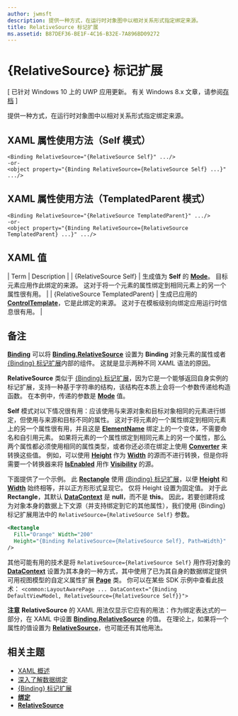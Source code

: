 ```yaml
---
author: jwmsft
description: 提供一种方式，在运行时对象图中以相对关系形式指定绑定来源。
title: RelativeSource 标记扩展
ms.assetid: B87DEF36-BE1F-4C16-B32E-7A896BD09272
---
```


# {RelativeSource} 标记扩展

\[ 已针对 Windows 10 上的 UWP 应用更新。 有关 Windows 8.x 文章，请参阅[存档](http://go.microsoft.com/fwlink/p/?linkid=619132) \]

提供一种方式，在运行时对象图中以相对关系形式指定绑定来源。

## XAML 属性使用方法（Self 模式）

``` syntax
<Binding RelativeSource="{RelativeSource Self}" .../>
-or-
<object property="{Binding RelativeSource={RelativeSource Self} ...}" .../>
```

## XAML 属性使用方法（TemplatedParent 模式）

``` syntax
<Binding RelativeSource="{RelativeSource TemplatedParent}" .../>
-or-
<object property="{Binding RelativeSource={RelativeSource TemplatedParent} ...}" .../>
```

## XAML 值

| Term | Description | | {RelativeSource Self} | 生成值为 <strong>Self</strong> 的 [<strong>Mode</strong>](https://msdn.microsoft.com/library/windows/apps/br209915)。 目标元素应用作此绑定的来源。 这对于将一个元素的属性绑定到相同元素上的另一个属性很有用。 | | {RelativeSource TemplatedParent} | 生成已应用的 [<strong>ControlTemplate</strong>](https://msdn.microsoft.com/library/windows/apps/br209391)，它是此绑定的来源。 这对于在模板级别向绑定应用运行时信息很有用。 | 

## 备注

[
            **Binding**](https://msdn.microsoft.com/library/windows/apps/br209820) 可以将 [**Binding.RelativeSource**](https://msdn.microsoft.com/library/windows/apps/br209831) 设置为 **Binding** 对象元素的属性或者 [{Binding} 标记扩展](binding-markup-extension.md)内部的组件。 这就是显示两种不同 XAML 语法的原因。

**RelativeSource** 类似于 [{Binding} 标记扩展](binding-markup-extension.md)，因为它是一个能够返回自身实例的标记扩展，支持一种基于字符串的结构，该结构在本质上会将一个参数传递给构造函数。 在本例中，传递的参数是 [**Mode**](https://msdn.microsoft.com/library/windows/apps/br209915) 值。

**Self** 模式对以下情况很有用：应该使用与来源对象和目标对象相同的元素进行绑定，但使用与来源和目标不同的属性。 这对于将元素的一个属性绑定到相同元素上的另一个属性很有用，并且这是 [**ElementName**](https://msdn.microsoft.com/library/windows/apps/br209828) 绑定上的一个变体，不需要命名和自引用元素。 如果将元素的一个属性绑定到相同元素上的另一个属性，那么两个属性都必须使用相同的属性类型，或者你还必须在绑定上使用 [**Converter**](https://msdn.microsoft.com/library/windows/apps/br209826) 来转换这些值。 例如，可以使用 [**Height**](https://msdn.microsoft.com/library/windows/apps/br208718) 作为 [**Width**](https://msdn.microsoft.com/library/windows/apps/br208751) 的源而不进行转换，但是你将需要一个转换器来将 [**IsEnabled**](https://msdn.microsoft.com/library/windows/apps/br209419) 用作 [**Visibility**](https://msdn.microsoft.com/library/windows/apps/br209006) 的源。

下面提供了一个示例。 此 [**Rectangle**](https://msdn.microsoft.com/library/windows/apps/br243371) 使用 [{Binding} 标记扩展](binding-markup-extension.md)，以便 [**Height**](https://msdn.microsoft.com/library/windows/apps/br208718) 和 [**Width**](https://msdn.microsoft.com/library/windows/apps/br208751) 始终相等，并以正方形形式呈现它。 仅将 Height 设置为固定值。 对于此 **Rectangle**，其默认 [**DataContext**](https://msdn.microsoft.com/library/windows/apps/br208713) 是 **null**，而不是 **this**。 因此，若要创建将成为对象本身的数据上下文源（并支持绑定到它的其他属性），我们使用 {Binding} 标记扩展用法中的 `RelativeSource={RelativeSource Self}` 参数。

```XML
<Rectangle
  Fill="Orange" Width="200"
  Height="{Binding RelativeSource={RelativeSource Self}, Path=Width}"
/>
```

其他可能有用的技术是将 `RelativeSource={RelativeSource Self}` 用作将对象的 [**DataContext**](https://msdn.microsoft.com/library/windows/apps/br208713) 设置为其本身的一种方式，其中使用了已为其自身的数据绑定提供可用视图模型的自定义属性扩展 [**Page**](https://msdn.microsoft.com/library/windows/apps/br227503) 类。 你可以在某些 SDK 示例中查看此技术： `<common:LayoutAwarePage ... DataContext="{Binding DefaultViewModel, RelativeSource={RelativeSource Self}}">`

**注意** **RelativeSource** 的 XAML 用法仅显示它应有的用法：作为绑定表达式的一部分，在 XAML 中设置 [**Binding.RelativeSource**](https://msdn.microsoft.com/library/windows/apps/br209831) 的值。 在理论上，如果将一个属性的值设置为 [**RelativeSource**](https://msdn.microsoft.com/library/windows/apps/br209913)，也可能还有其他用法。

## 相关主题

* [XAML 概述](xaml-overview.md)
* [深入了解数据绑定](https://msdn.microsoft.com/library/windows/apps/mt210946)
* [{Binding} 标记扩展](binding-markup-extension.md)
* [**绑定**](https://msdn.microsoft.com/library/windows/apps/br209820)
* [**RelativeSource**](https://msdn.microsoft.com/library/windows/apps/br209913)



<!--HONumber=May16_HO2-->


